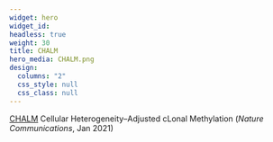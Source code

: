 ```yaml
---
widget: hero
widget_id:
headless: true
weight: 30
title: CHALM
hero_media: CHALM.png
design:
  columns: "2"
  css_style: null
  css_class: null
---
```

[CHALM](https://github.com/JiejunShi/CHALM) Cellular Heterogeneity–Adjusted cLonal Methylation (*Nature Communications*, Jan 2021)
